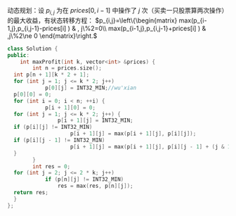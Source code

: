 动态规划：设 $p_{i,j}$ 为在 $prices[0,i-1]$ 中操作了 $j$ 次（买卖一只股票算两次操作）的最大收益，有状态转移方程：
$p_{i,j}=\left\{\begin{matrix}
max(p_{i-1,j},p_{i,j-1}-prices[i]  )  & , j\%2=0\\
max(p_{i-1,j},p_{i,j-1}+prices[i]  )  & ,j\%2\ne 0
\end{matrix}\right.$

```cpp
class Solution {  
public:  
    int maxProfit(int k, vector<int> &prices) {  
        int n = prices.size();  
  int p[n + 1][k * 2 + 1];  
  for (int j = 1; j <= k * 2; j++)  
            p[0][j] = INT32_MIN;//wu'xian  
  p[0][0] = 0;  
  for (int i = 0; i < n; ++i) {  
            p[i + 1][0] = 0;  
  for (int j = 1; j <= k * 2; j++) {  
                p[i + 1][j] = INT32_MIN;  
  if (p[i][j] != INT32_MIN)  
                    p[i + 1][j] = max(p[i + 1][j], p[i][j]);  
  if (p[i][j - 1] != INT32_MIN)  
                    p[i + 1][j] = max(p[i + 1][j], p[i][j - 1] + (j & 1 ? -prices[i] : prices[i]));  
  }  
        }  
        int res = 0;  
  for (int j = 2; j <= 2 * k; j++)  
            if (p[n][j] != INT32_MIN)  
                res = max(res, p[n][j]);  
  return res;  
  }  
};
```
<!--stackedit_data:
eyJoaXN0b3J5IjpbMTk1MjA3MTcwNCwtMjEyMTA1OTYyMywtMT
Y0Njg1MDQwLC0xNTAyNzE5NzUyLC0xMzQzNTA2NTE1LC0yMDg4
NzQ2NjEyLC0xNTAzNDEyMDI5LC04Mzc2NTE3NDYsLTUyNzc5NT
Q1NCwtODM4MDMzODkwLC0xOTIyOTYzMTcwLDEyMzcyOTIxODUs
MTc3NjAxMTEwMyw4MzMxODE4OTcsMTg1NjgyODI5MV19
-->